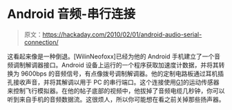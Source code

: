 # Android 音频-串行连接

> 原文：<https://hackaday.com/2010/02/01/android-audio-serial-connection/>

这看起来像是一种倒退。[WilinNeofoxx]已经为他的 Android 手机建立了一个音频调制解调器接口。Android 设备上运行的一个程序获取加速度计数据，并将其转换为 9600bps 的音频信号，有点像拨号调制解调器。他的定制电路板通过耳机插孔接收声音，并将其解调以用于 PC 的串行端口。这个连接使用[G1](http://www.mahalo.com/t-mobile-g1)的运动传感器来控制飞行模拟器。在他的帖子底部的视频中，他拔掉了音频电缆几秒钟，你可以听到来自手机的音频数据流。这很烦人，所以你可能想在看之前关掉那些扬声器。